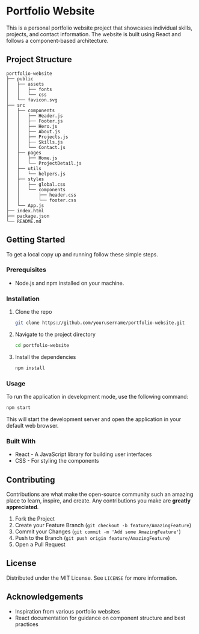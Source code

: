 # Portfolio Website

This is a personal portfolio website project that showcases individual skills, projects, and contact information. The website is built using React and follows a component-based architecture.

## Project Structure

```
portfolio-website
├── public
│   ├── assets
│   │   ├── fonts
│   │   └── css
│   └── favicon.svg
├── src
│   ├── components
│   │   ├── Header.js
│   │   ├── Footer.js
│   │   ├── Hero.js
│   │   ├── About.js
│   │   ├── Projects.js
│   │   ├── Skills.js
│   │   └── Contact.js
│   ├── pages
│   │   ├── Home.js
│   │   └── ProjectDetail.js
│   ├── utils
│   │   └── helpers.js
│   ├── styles
│   │   ├── global.css
│   │   └── components
│   │       ├── header.css
│   │       └── footer.css
│   └── App.js
├── index.html
├── package.json
└── README.md
```

## Getting Started

To get a local copy up and running follow these simple steps.

### Prerequisites

- Node.js and npm installed on your machine.

### Installation

1. Clone the repo
   ```bash
   git clone https://github.com/yourusername/portfolio-website.git
   ```
2. Navigate to the project directory
   ```bash
   cd portfolio-website
   ```
3. Install the dependencies
   ```bash
   npm install
   ```

### Usage

To run the application in development mode, use the following command:

```bash
npm start
```

This will start the development server and open the application in your default web browser.

### Built With

- React - A JavaScript library for building user interfaces
- CSS - For styling the components

## Contributing

Contributions are what make the open-source community such an amazing place to learn, inspire, and create. Any contributions you make are **greatly appreciated**.

1. Fork the Project
2. Create your Feature Branch (`git checkout -b feature/AmazingFeature`)
3. Commit your Changes (`git commit -m 'Add some AmazingFeature'`)
4. Push to the Branch (`git push origin feature/AmazingFeature`)
5. Open a Pull Request

## License

Distributed under the MIT License. See `LICENSE` for more information.

## Acknowledgements

- Inspiration from various portfolio websites
- React documentation for guidance on component structure and best practices